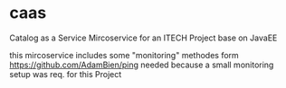 # caas
Catalog as a Service Mircoservice for an ITECH Project base on JavaEE


this mircoservice includes some "monitoring" methodes form https://github.com/AdamBien/ping
needed because a small  monitoring setup was req. for this Project
